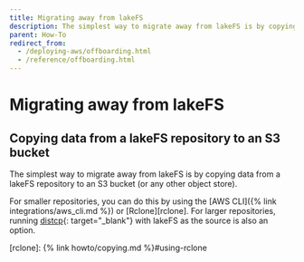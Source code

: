 ```yaml
---
title: Migrating away from lakeFS
description: The simplest way to migrate away from lakeFS is by copying data from a lakeFS repository to an S3 bucket.
parent: How-To
redirect_from: 
  - /deploying-aws/offboarding.html
  - /reference/offboarding.html
---
```


# Migrating away from lakeFS

## Copying data from a lakeFS repository to an S3 bucket

The simplest way to migrate away from lakeFS is by copying data from a lakeFS repository to an S3 bucket
(or any other object store).

For smaller repositories, you can do this by using the [AWS CLI]({% link integrations/aws_cli.md %}) or [Rclone][rclone].
For larger repositories, running [distcp](https://hadoop.apache.org/docs/current/hadoop-distcp/DistCp.html){: target="_blank"} with lakeFS as the source is also an option.

[rclone]:  {% link howto/copying.md %}#using-rclone
